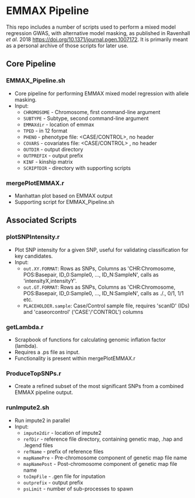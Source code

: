 # EMMAX Pipeline
This repo includes a number of scripts used to perform a mixed model regression GWAS, with alternative model masking, as published in Ravenhall *et al*. 2018 https://doi.org/10.1371/journal.pgen.1007172. It is primarily meant as a personal archive of those scripts for later use.

## Core Pipeline
### EMMAX_Pipeline.sh
- Core pipeline for performing EMMAX mixed model regression with allele masking.
- Input:
    - `CHROMOSOME` - Chromosome, first command-line argument
    - `SUBTYPE` - Subtype, second command-line argument
    - `EMMAXdir` - location of emmax
    - `TPED` - in 12 format
    - `PHENO` - phenotype file: <ID> <ID> <CASE/CONTROL>, no header
    - `COVARS` - covariates file: <ID> <ID> <CASE/CONTROL> <COVARIATES>, no header
    - `OUTDIR` - output directory
    - `OUTPREFIX` - output prefix
    - `KINF` - kinship matrix
    - `SCRIPTDIR` - directory with supporting scripts

### mergePlotEMMAX.r
- Manhattan plot based on EMMAX output
- Supporting script for EMMAX_Pipeline.sh

## Associated Scripts
### plotSNPIntensity.r
- Plot SNP intensity for a given SNP, useful for validating classification for key candidates.
- Input:
    - `out.XY.FORMAT`: Rows as SNPs, Columns as 'CHR:Chromosome, POS:Basepair, ID_0:Sample0, ..., ID_N:SampleN', calls as 'intensityX,intensityY'.
    - `out.GT.FORMAT`: Rows as SNPs, Columns as 'CHR:Chromosome, POS:Basepair, ID_0:Sample0, ..., ID_N:SampleN', calls as ./., 0/1, 1/1 etc.
    - `PLACEHOLDER.sample`: Case/Control sample file, requires 'scanID' (IDs) and 'caseorcontrol' ('CASE'/'CONTROL') columns

### getLambda.r
- Scrapbook of functions for calculating genomic inflation factor (lambda).
- Requires a .ps file as input.
- Functionality is present within mergePlotEMMAX.r

### ProduceTopSNPs.r
- Create a refined subset of the most significant SNPs from a combined EMMAX pipeline output.

### runImpute2.sh
- Run impute2 in parallel
- Input:
    - `impute2dir` - location of impute2
    - `refDir` - reference file directory, containing genetic map, .hap and .legend files 
    - `refName` - prefix of reference files
    - `mapNamePre` - Pre-chromosome component of genetic map file name
    - `mapNamePost` - Post-chromosome component of genetic map file name
    - `toImpFile` - .gen file for inputation
    - `outprefix` - output prefix
    - `psLimit` - number of sub-processes to spawn
